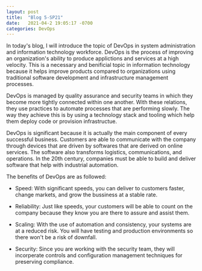 ```yaml
---
layout: post
title:  "Blog 5-SP21"
date:   2021-04-2 19:05:17 -0700
categories: DevOps
---
```


In today's blog, I will introduce the topic of DevOps in system administration and information technology workforce. DevOps is the process of improving an organization's ability to produce applictions and services at a high velocity. This is a necessary and benificial topic in information technology because it helps improve products compared to organizations using traditional software development and infrastructure management processes.

DevOps is managed by quality assurance and security teams in which they become more tightly connected within one another. With these relations, they use practices to automate processes that are performing slowly. The way they achieve this is by using a technology stack and tooling which help them deploy code or provision infrastructue.

DevOps is significant because it is actually the main component of every successful business. Customers are able to communicate with the company through devices that are driven by softwares that are derived on online services. The software also transforms logistics, communications, and operations. In the 20th century, companies must be able to build and deliver software that help with industrial automation.

The benefits of DevOps are as followed:

- Speed: With significant speeds, you can deliver to customers faster, change markets, and grow the bussiness at a stable rate.

- Reliability: Just like speeds, your customers will be able to count on the company because they know you are there to assure and assist them.

- Scaling: With the use of automation and consistency, your systems are at a reduced risk. You will have testing and production environments so there won't be a risk of downfall.

- Security: Since you are working with the security team, they will incorperate controls and configuration management techniques for preserving compliance. 